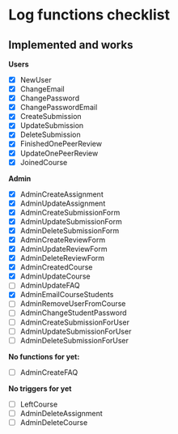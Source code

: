 # Log functions checklist
## Implemented and works
**Users**
- [X] NewUser           
- [X] ChangeEmail         
- [X] ChangePassword    
- [X] ChangePasswordEmail
- [X] CreateSubmission 
- [X] UpdateSubmission
- [X] DeleteSubmission   
- [X] FinishedOnePeerReview 
- [X] UpdateOnePeerReview   
- [X] JoinedCourse

**Admin**
- [X] AdminCreateAssignment  
- [X] AdminUpdateAssignment  
- [X] AdminCreateSubmissionForm 
- [X] AdminUpdateSubmissionForm 
- [X] AdminDeleteSubmissionForm
- [X] AdminCreateReviewForm
- [X] AdminUpdateReviewForm
- [X] AdminDeleteReviewForm  
- [X] AdminCreatedCourse 
- [X] AdminUpdateCourse
- [ ] AdminUpdateFAQ 
- [X] AdminEmailCourseStudents
- [ ] AdminRemoveUserFromCourse
- [ ] AdminChangeStudentPassword  
- [ ] AdminCreateSubmissionForUser 
- [ ] AdminUpdateSubmissionForUser 
- [ ] AdminDeleteSubmissionForUser

**No functions for yet:**
- [ ] AdminCreateFAQ

**No triggers for yet**
- [ ] LeftCourse 
- [ ] AdminDeleteAssignment
- [ ] AdminDeleteCourse